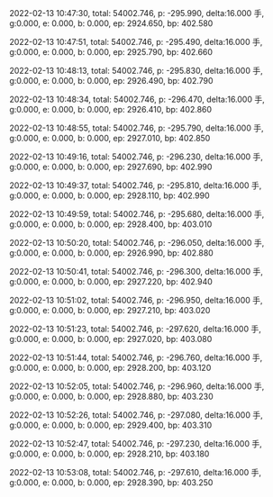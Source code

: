 2022-02-13 10:47:30, total: 54002.746, p: -295.990, delta:16.000 手, g:0.000, e: 0.000, b: 0.000, ep: 2924.650, bp: 402.580

2022-02-13 10:47:51, total: 54002.746, p: -295.490, delta:16.000 手, g:0.000, e: 0.000, b: 0.000, ep: 2925.790, bp: 402.660

2022-02-13 10:48:13, total: 54002.746, p: -295.830, delta:16.000 手, g:0.000, e: 0.000, b: 0.000, ep: 2926.490, bp: 402.790

2022-02-13 10:48:34, total: 54002.746, p: -296.470, delta:16.000 手, g:0.000, e: 0.000, b: 0.000, ep: 2926.410, bp: 402.860

2022-02-13 10:48:55, total: 54002.746, p: -295.790, delta:16.000 手, g:0.000, e: 0.000, b: 0.000, ep: 2927.010, bp: 402.850

2022-02-13 10:49:16, total: 54002.746, p: -296.230, delta:16.000 手, g:0.000, e: 0.000, b: 0.000, ep: 2927.690, bp: 402.990

2022-02-13 10:49:37, total: 54002.746, p: -295.810, delta:16.000 手, g:0.000, e: 0.000, b: 0.000, ep: 2928.110, bp: 402.990

2022-02-13 10:49:59, total: 54002.746, p: -295.680, delta:16.000 手, g:0.000, e: 0.000, b: 0.000, ep: 2928.400, bp: 403.010

2022-02-13 10:50:20, total: 54002.746, p: -296.050, delta:16.000 手, g:0.000, e: 0.000, b: 0.000, ep: 2926.990, bp: 402.880

2022-02-13 10:50:41, total: 54002.746, p: -296.300, delta:16.000 手, g:0.000, e: 0.000, b: 0.000, ep: 2927.220, bp: 402.940

2022-02-13 10:51:02, total: 54002.746, p: -296.950, delta:16.000 手, g:0.000, e: 0.000, b: 0.000, ep: 2927.210, bp: 403.020

2022-02-13 10:51:23, total: 54002.746, p: -297.620, delta:16.000 手, g:0.000, e: 0.000, b: 0.000, ep: 2927.020, bp: 403.080

2022-02-13 10:51:44, total: 54002.746, p: -296.760, delta:16.000 手, g:0.000, e: 0.000, b: 0.000, ep: 2928.200, bp: 403.120

2022-02-13 10:52:05, total: 54002.746, p: -296.960, delta:16.000 手, g:0.000, e: 0.000, b: 0.000, ep: 2928.880, bp: 403.230

2022-02-13 10:52:26, total: 54002.746, p: -297.080, delta:16.000 手, g:0.000, e: 0.000, b: 0.000, ep: 2929.400, bp: 403.310

2022-02-13 10:52:47, total: 54002.746, p: -297.230, delta:16.000 手, g:0.000, e: 0.000, b: 0.000, ep: 2928.210, bp: 403.180

2022-02-13 10:53:08, total: 54002.746, p: -297.610, delta:16.000 手, g:0.000, e: 0.000, b: 0.000, ep: 2928.390, bp: 403.250
